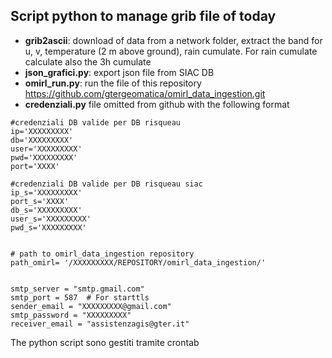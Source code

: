 ## Script python to manage grib file of today

- **grib2ascii**: download of data from a network folder, extract the band for u, v, temperature (2 m above ground), rain cumulate. For rain cumulate calculate also the 3h cumulate
- **json_grafici.py**: export json file from SIAC DB 
- **omirl_run.py**: run the file of this repository https://github.com/gtergeomatica/omirl_data_ingestion.git
- **credenziali.py** file omitted from github with the following format 

```
#credenziali DB valide per DB risqueau
ip='XXXXXXXXX'
db='XXXXXXXXX'
user='XXXXXXXXX'
pwd='XXXXXXXXX'
port='XXXX'

#credenziali DB valide per DB risqueau siac
ip_s='XXXXXXXXX'
port_s='XXXX' 
db_s='XXXXXXXXX' 
user_s='XXXXXXXXX' 
pwd_s='XXXXXXXXX'


# path to omirl_data_ingestion repository
path_omirl= '/XXXXXXXXX/REPOSITORY/omirl_data_ingestion/'


smtp_server = "smtp.gmail.com"
smtp_port = 587  # For starttls
sender_email = "XXXXXXXXX@gmail.com"
smtp_password = "XXXXXXXXX"
receiver_email = "assistenzagis@gter.it"
```

The python script sono gestiti tramite crontab



